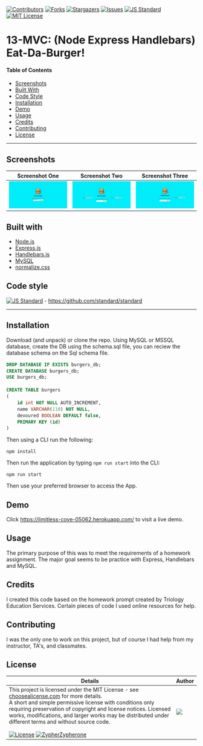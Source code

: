 [contributors-shield]: https://img.shields.io/github/contributors/Zypherone/eat-da-burger.svg?style=flat-square
[contributors-url]: https://github.com/Zypherone/eat-da-burger/graphs/contributors
[forks-shield]: https://img.shields.io/github/forks/Zypherone/eat-da-burger.svg?style=flat-square
[forks-url]: https://github.com/Zypherone/eat-da-burger/network/members
[stars-shield]: https://img.shields.io/github/stars/Zypherone/eat-da-burger.svg?style=flat-square
[stars-url]: https://github.com/Zypherone/eat-da-burger/stargazers
[issues-shield]: https://img.shields.io/github/issues/Zypherone/eat-da-burger.svg?style=flat-square
[issues-url]: https://github.com/Zypherone/eat-da-burger/issues
[build-style-shield]: https://img.shields.io/badge/code%20style-standard-brightgreen.svg?style=flat
[build-style-url]: https://github.com/feross/standard
[license-shield]: https://img.shields.io/github/license/Zypherone/eat-da-burger.svg?style=flat-square
[license-url]: http://choosealicense.com/licenses/mit/

[![Contributors][contributors-shield]][contributors-url] [![Forks][forks-shield]][forks-url] [![Stargazers][stars-shield]][stars-url] [![Issues][issues-shield]][issues-url] [![JS Standard][build-style-shield]][build-style-url] [![MIT License][license-shield]][license-url]

# 13-MVC: (Node Express Handlebars) Eat-Da-Burger!

#### Table of Contents
- [Screenshots](#Screenshots)
- [Built With](#Built_With)
- [Code Style](#Code_Style)
- [Installation](#Installation)
- [Demo](#Demo)
- [Usage](#Usage)
- [Credits](#Credits)
- [Contributing](#Contributing)
- [License](#License)

---

## Screenshots
|Screenshot One|Screenshot Two|Screenshot Three|
|----|----|----|
|<img src="screenshots/screenshot1.jpg">|<img src="screenshots/screenshot2.jpg">|<img src="screenshots/screenshot3.jpg">|

## Built with
- [Node.js](https://nodejs.org/en/)
- [Express.js](https://expressjs.com/)
- [Handlebars.js](https://expressjs.com/)
- [MySQL](https://www.npmjs.com/package/mysql/)
- [normalize.css](http://necolas.github.io/normalize.css/)

## Code style
[![JS Standard][build-style-shield]][build-style-url] - https://github.com/standard/standard

---

## Installation

Download (and unpack) or clone the repo. Using MySQL or MSSQL database, create the DB using the schema.sql file, you can reciew the database schema on the Sql schema file. 

```SQL
DROP DATABASE IF EXISTS burgers_db;
CREATE DATABASE burgers_db;
USE burgers_db;

CREATE TABLE burgers
(
    id int NOT NULL AUTO_INCREMENT,
    name VARCHAR(110) NOT NULL,
    devoured BOOLEAN DEFAULT false,
    PRIMARY KEY (id)
)
```

Then using a CLI run the following:

```
npm install
```

Then run the application by typing ```npm run start``` into the CLI:

```
npm run start
```

Then use your preferred browser to access the App.

## Demo

Click https://limitless-cove-05062.herokuapp.com/ to visit a live demo.

## Usage 
The primary purpose of this was to meet the requirements of a homework assignment. The major goal seems to be practice with Express, Handlebars and MySQL.

## Credits 
I created this code based on the homework prompt created by Triology Education Services. Certain pieces of code I used online resources for help. 

## Contributing 
I was the only one to work on this project, but of course I had help from my instructor, TA's, and classmates.

## License
| Details | Author |
|---|---|
|This project is licensed under the MIT License - see [choosealicense.com](http://choosealicense.com/licenses/mit/) for more details.<br />A short and simple permissive license with conditions only requiring preservation of copyright and license notices. Licensed works, modifications, and larger works may be distributed under different terms and without source code.<br /><br />[![License](https://img.shields.io/badge/License-MIT-blue.svg)](http://choosealicense.com/licenses/mit/) [![ZypherZypherone](https://img.shields.io/badge/2020_%C2%A9-zypherone-blue)](zypherone@github.com)| <img src="https://avatars1.githubusercontent.com/u/360494?v=" width="250"> |

